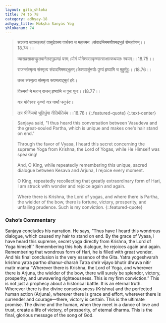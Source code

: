 ```yaml
---
layout: gita_shloka
title: 74 to 78
category: adhyay-18
adhyay_title: Mokṣha Sanyās Yog
shlokanum: 74
---
```


> सञ्जय उवाचइत्यहं वासुदेवस्य पार्थस्य च महात्मनः।संवादमिममश्रौषमद्भुतं रोमहर्षणम्।।18.74।।<br><br>व्यासप्रसादाच्छ्रुतवानेतद्गुह्यमहं परम्।योगं योगेश्वरात्कृष्णात्साक्षात्कथयतः स्वयम्।।18.75।।<br><br>राजन्संस्मृत्य संस्मृत्य संवादमिममद्भुतम्।केशवार्जुनयोः पुण्यं हृष्यामि च मुहुर्मुहुः।।18.76।।<br><br>तच्च संस्मृत्य संस्मृत्य रूपमत्यद्भुतं हरेः।<br><br>विस्मयो मे महान् राजन् हृष्यामि च पुनः पुनः।।18.77।।<br><br>यत्र योगेश्वरः कृष्णो यत्र पार्थो धनुर्धरः।<br><br>तत्र श्रीर्विजयो भूतिर्ध्रुवा नीतिर्मतिर्मम।।18.78।
{:.featured-quote}
{:.text-center}

> Sanjaya said, "I thus heard this conversation between Vasudeva and the great-souled Partha, which is unique and makes one's hair stand on end."<br><br>Through the favor of Vyasa, I heard this secret concerning the supreme Yoga from Krishna, the Lord of Yogas, while He Himself was speaking!<br><br>And, O King, while repeatedly remembering this unique, sacred dialogue between Kesava and Arjuna, I rejoice every moment.<br><br>O King, repeatedly recollecting that greatly extraordinary form of Hari, I am struck with wonder and rejoice again and again.<br><br>Where there is Krishna, the Lord of yogas, and where there is Partha, the wielder of the bow, there is fortune, victory, prosperity, and unfailing prudence. Such is my conviction.
{:.featured-quote}

### Osho’s Commentary
Sanjaya concludes his narration. He says, “Thus have I heard this wondrous dialogue, which caused my hair to stand on end. By the grace of Vyasa, I have heard this supreme, secret yoga directly from Krishna, the Lord of Yoga himself.”
Remembering this holy dialogue, he rejoices again and again. Remembering that wondrous form of Hari, he is filled with great wonder.
And his final conclusion is the very essence of the Gita.
Yatra yogeshvarah krishno yatra partho dhanur-dharah
Tatra shrir vijayo bhutir dhruva nitir matir mama
“Wherever there is Krishna, the Lord of Yoga, and wherever there is Arjuna, the wielder of the bow, there will surely be splendor, victory, prosperity, and unwavering righteousness. This is my firm conviction.”
This is not just a prophecy about a historical battle. It is an eternal truth. Wherever there is the divine consciousness (Krishna) and the perfected human action (Arjuna), wherever there is grace and effort, wherever there is surrender and courage—there, victory is certain. This is the ultimate promise. The divine and the human, when they meet in a dance of love and trust, create a life of victory, of prosperity, of eternal dharma. This is the final, glorious message of the song of God.
